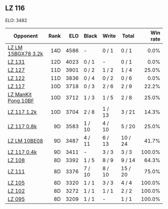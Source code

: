 ## LZ 116 ##

ELO: 3482

Opponent | Rank | ELO | Black | Write | Total | Win rate
---------|-----:|----:|-------|-------|-------|-------:
[LZ LM 15BGX78 3.2k](LZ%20LM%2015BGX78%203.2k.md) | 14D | 4586 | - | 0 / 1 | 0 / 1 | 0.0%
[LZ 131](LZ%20131.md) | 12D | 4023 | 0 / 1 | - | 0 / 1 | 0.0%
[LZ 127](LZ%20127.md) | 11D | 3901 | 0 / 2 | 1 / 2 | 1 / 4 | 25.0%
[LZ 122](LZ%20122.md) | 11D | 3836 | 0 / 4 | 0 / 2 | 0 / 6 | 0.0%
[LZ 117](LZ%20117.md) | 10D | 3718 | 0 / 3 | 2 / 6 | 2 / 9 | 22.2%
[LZ ManKit Pong 10BF](LZ%20ManKit%20Pong%2010BF.md) | 10D | 3712 | 1 / 3 | 1 / 5 | 2 / 8 | 25.0%
[LZ 117 1.2k](LZ%20117%201.2k.md) | 10D | 3704 | 2 / 8 | 1 / 13 | 3 / 21 | 14.3%
[LZ 117 0.8k](LZ%20117%200.8k.md) | 9D | 3583 | 1 / 10 | 4 / 10 | 5 / 20 | 25.0%
[LZ LM 10BE08](LZ%20LM%2010BE08.md) | 9D | 3487 | 4 / 11 | 6 / 13 | 10 / 24 | 41.7%
[LZ 117 0.4k](LZ%20117%200.4k.md) | 9D | 3411 | - | 3 / 3 | 3 / 3 | 100.0%
[LZ 108](LZ%20108.md) | 8D | 3392 | 1 / 5 | 8 / 9 | 9 / 14 | 64.3%
[LZ 111](LZ%20111.md) | 8D | 3376 | 7 / 10 | 8 / 10 | 15 / 20 | 75.0%
[LZ 105](LZ%20105.md) | 8D | 3320 | 1 / 1 | 3 / 3 | 4 / 4 | 100.0%
[LZ 102](LZ%20102.md) | 8D | 3272 | 1 / 1 | 1 / 1 | 2 / 2 | 100.0%
[LZ 095](LZ%20095.md) | 8D | 3209 | 1 / 1 | - | 1 / 1 | 100.0%
